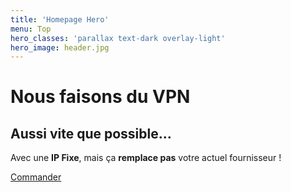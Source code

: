 ```yaml
---
title: 'Homepage Hero'
menu: Top
hero_classes: 'parallax text-dark overlay-light'
hero_image: header.jpg
---
```


# Nous faisons du VPN
## Aussi vite que possible…

Avec une **IP Fixe**, mais ça **remplace pas** votre actuel fournisseur !

[Commander](https://api.neutrinet.be/?classes=btn,btn-error,btn-lg&target=_blank)





